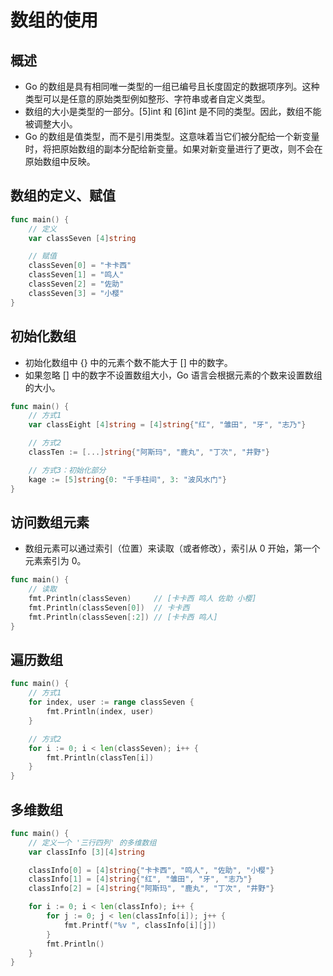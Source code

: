 # 数组的使用

## 概述

- Go 的数组是具有相同唯一类型的一组已编号且长度固定的数据项序列。这种类型可以是任意的原始类型例如整形、字符串或者自定义类型。
- 数组的大小是类型的一部分。[5]int 和 [6]int 是不同的类型。因此，数组不能被调整大小。
- Go 的数组是值类型，而不是引用类型。这意味着当它们被分配给一个新变量时，将把原始数组的副本分配给新变量。如果对新变量进行了更改，则不会在原始数组中反映。

## 数组的定义、赋值

```go
func main() {
    // 定义
    var classSeven [4]string

    // 赋值
    classSeven[0] = "卡卡西"
    classSeven[1] = "鸣人"
    classSeven[2] = "佐助"
    classSeven[3] = "小樱"
}
```

## 初始化数组

- 初始化数组中 {} 中的元素个数不能大于 [] 中的数字。
- 如果忽略 [] 中的数字不设置数组大小，Go 语言会根据元素的个数来设置数组的大小。

```go
func main() {
    // 方式1
    var classEight [4]string = [4]string{"红", "雏田", "牙", "志乃"}

    // 方式2
    classTen := [...]string{"阿斯玛", "鹿丸", "丁次", "井野"}

    // 方式3：初始化部分
    kage := [5]string{0: "千手柱间", 3: "波风水门"}
}
```

## 访问数组元素

- 数组元素可以通过索引（位置）来读取（或者修改），索引从 0 开始，第一个元素索引为 0。

```go
func main() {
    // 读取
    fmt.Println(classSeven)     // [卡卡西 鸣人 佐助 小樱]
    fmt.Println(classSeven[0])  // 卡卡西
    fmt.Println(classSeven[:2]) // [卡卡西 鸣人]
}
```

## 遍历数组

```go
func main() {
    // 方式1
    for index, user := range classSeven {
        fmt.Println(index, user)
    }

    // 方式2
    for i := 0; i < len(classSeven); i++ {
        fmt.Println(classTen[i])
    }
}
```

## 多维数组

```go
func main() {
    // 定义一个 '三行四列' 的多维数组
    var classInfo [3][4]string

    classInfo[0] = [4]string{"卡卡西", "鸣人", "佐助", "小樱"}
    classInfo[1] = [4]string{"红", "雏田", "牙", "志乃"}
    classInfo[2] = [4]string{"阿斯玛", "鹿丸", "丁次", "井野"}

    for i := 0; i < len(classInfo); i++ {
        for j := 0; j < len(classInfo[i]); j++ {
            fmt.Printf("%v ", classInfo[i][j])
        }
        fmt.Println()
    }
}
```
